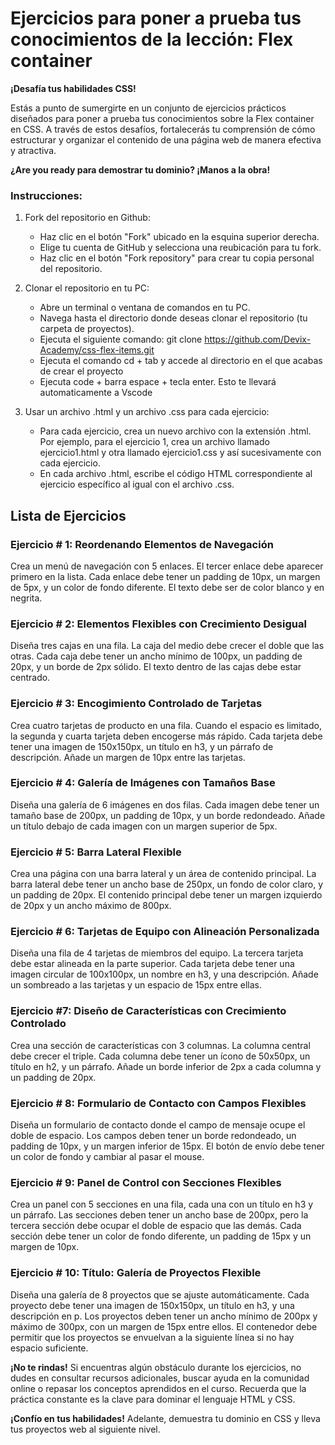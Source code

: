 # Ejercicios para poner a prueba tus conocimientos de la lección: Flex container

**¡Desafía tus habilidades CSS!**

Estás a punto de sumergirte en un conjunto de ejercicios prácticos diseñados para poner a prueba tus conocimientos sobre la Flex container en CSS. A través de estos desafíos, fortalecerás tu comprensión de cómo estructurar y organizar el contenido de una página web de manera efectiva y atractiva.

**¿Are you ready para demostrar tu dominio? ¡Manos a la obra!**

### Instrucciones:
1. Fork del repositorio en Github:

    * Haz clic en el botón "Fork" ubicado en la esquina superior derecha.
    * Elige tu cuenta de GitHub y selecciona una reubicación para tu fork.
    * Haz clic en el botón "Fork repository" para crear tu copia personal del repositorio.

2. Clonar el repositorio en tu PC:

    * Abre un terminal o ventana de comandos en tu PC.
    * Navega hasta el directorio donde deseas clonar el repositorio (tu carpeta de proyectos).
    * Ejecuta el siguiente comando: git clone https://github.com/Devix-Academy/css-flex-items.git
    * Ejecuta el comando cd + tab y accede al directorio en el que acabas de crear el proyecto
    * Ejecuta code + barra espace + tecla enter. Esto te llevará automaticamente a Vscode
    

3. Usar un archivo .html y un archivo .css para cada ejercicio:

     * Para cada ejercicio, crea un nuevo archivo con la extensión .html. Por ejemplo, para el ejercicio 1, crea un archivo llamado ejercicio1.html y otra llamado ejercicio1.css y así sucesivamente con cada ejercicio.
    * En cada archivo .html, escribe el código HTML correspondiente al ejercicio específico al igual con el archivo .css.

## Lista de Ejercicios

### Ejercicio # 1: Reordenando Elementos de Navegación
Crea un menú de navegación con 5 enlaces. El tercer enlace debe aparecer primero en la lista. Cada enlace debe tener un padding de 10px, un margen de 5px, y un color de fondo diferente. El texto debe ser de color blanco y en negrita.

### Ejercicio # 2: Elementos Flexibles con Crecimiento Desigual
Diseña tres cajas en una fila. La caja del medio debe crecer el doble que las otras. Cada caja debe tener un ancho mínimo de 100px, un padding de 20px, y un borde de 2px sólido. El texto dentro de las cajas debe estar centrado.

### Ejercicio # 3: Encogimiento Controlado de Tarjetas
Crea cuatro tarjetas de producto en una fila. Cuando el espacio es limitado, la segunda y cuarta tarjeta deben encogerse más rápido. Cada tarjeta debe tener una imagen de 150x150px, un título en h3, y un párrafo de descripción. Añade un margen de 10px entre las tarjetas.

### Ejercicio # 4: Galería de Imágenes con Tamaños Base
Diseña una galería de 6 imágenes en dos filas. Cada imagen debe tener un tamaño base de 200px, un padding de 10px, y un borde redondeado. Añade un título debajo de cada imagen con un margen superior de 5px.
    
### Ejercicio # 5: Barra Lateral Flexible
Crea una página con una barra lateral y un área de contenido principal. La barra lateral debe tener un ancho base de 250px, un fondo de color claro, y un padding de 20px. El contenido principal debe tener un margen izquierdo de 20px y un ancho máximo de 800px.

### Ejercicio # 6: Tarjetas de Equipo con Alineación Personalizada
Diseña una fila de 4 tarjetas de miembros del equipo. La tercera tarjeta debe estar alineada en la parte superior. Cada tarjeta debe tener una imagen circular de 100x100px, un nombre en h3, y una descripción. Añade un sombreado a las tarjetas y un espacio de 15px entre ellas.

### Ejercicio #7: Diseño de Características con Crecimiento Controlado
Crea una sección de características con 3 columnas. La columna central debe crecer el triple. Cada columna debe tener un ícono de 50x50px, un título en h2, y un párrafo. Añade un borde inferior de 2px a cada columna y un padding de 20px.

### Ejercicio # 8: Formulario de Contacto con Campos Flexibles
Diseña un formulario de contacto donde el campo de mensaje ocupe el doble de espacio. Los campos deben tener un borde redondeado, un padding de 10px, y un margen inferior de 15px. El botón de envío debe tener un color de fondo y cambiar al pasar el mouse.

### Ejercicio # 9: Panel de Control con Secciones Flexibles
Crea un panel con 5 secciones en una fila, cada una con un título en h3 y un párrafo. Las secciones deben tener un ancho base de 200px, pero la tercera sección debe ocupar el doble de espacio que las demás. Cada sección debe tener un color de fondo diferente, un padding de 15px y un margen de 10px.

### Ejercicio # 10: Título: Galería de Proyectos Flexible
Diseña una galería de 8 proyectos que se ajuste automáticamente. Cada proyecto debe tener una imagen de 150x150px, un título en h3, y una descripción en p. Los proyectos deben tener un ancho mínimo de 200px y máximo de 300px, con un margen de 15px entre ellos. El contenedor debe permitir que los proyectos se envuelvan a la siguiente línea si no hay espacio suficiente.

**¡No te rindas!** Si encuentras algún obstáculo durante los ejercicios, no dudes en consultar recursos adicionales, buscar ayuda en la comunidad online o repasar los conceptos aprendidos en el curso. Recuerda que la práctica constante es la clave para dominar el lenguaje HTML y CSS.

**¡Confío en tus habilidades!** Adelante, demuestra tu dominio en CSS y lleva tus proyectos web al siguiente nivel.
